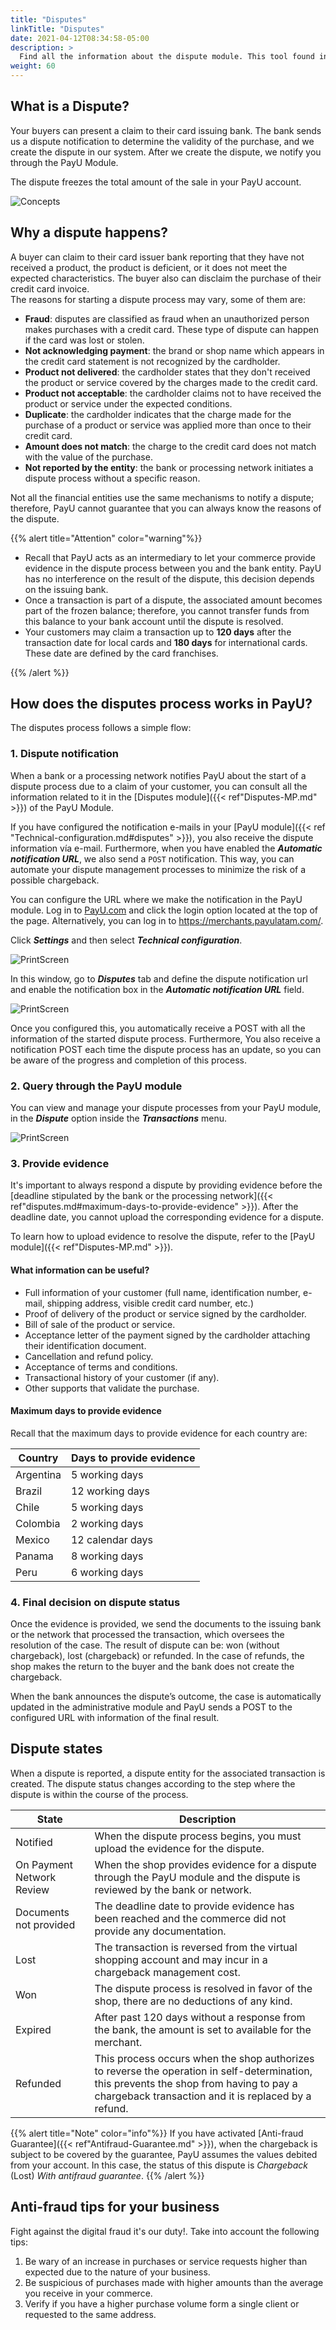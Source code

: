 ```yaml
---
title: "Disputes"
linkTitle: "Disputes"
date: 2021-04-12T08:34:58-05:00
description: >
  Find all the information about the dispute module. This tool found in your PayU module, allows you to manage the dispute processes generated in your PayU account.
weight: 60
---
```


## What is a Dispute?
Your buyers can present a claim to their card issuing bank. The bank sends us a dispute notification to determine the validity of the purchase, and we create the dispute in our system. After we create the dispute, we notify you through the PayU Module.

The dispute freezes the total amount of the sale in your PayU account.

![Concepts](/assets/Disputes/Disputes_en.png)

## Why a dispute happens?
A buyer can claim to their card issuer bank reporting that they have not received a product, the product is deficient, or it does not meet the expected characteristics. The buyer also can disclaim the purchase of their credit card invoice.<br>
The reasons for starting a dispute process may vary, some of them are:
* **Fraud**: disputes are classified as fraud when an unauthorized person makes purchases with a credit card. These type of dispute can happen if the card was lost or stolen.
* **Not acknowledging payment**: the brand or shop name which appears in the credit card statement is not recognized by the cardholder.
* **Product not delivered**: the cardholder states that they don't received the product or service covered by the charges made to the credit card.
* **Product not acceptable**: the cardholder claims not to have received the product or service under the expected conditions.
* **Duplicate**: the cardholder indicates that the charge made for the purchase of a product or service was applied more than once to their credit card.
* **Amount does not match**: the charge to the credit card does not match with the value of the purchase.
* **Not reported by the entity**: the bank or processing network initiates a dispute process without a specific reason.

Not all the financial entities use the same mechanisms to notify a dispute; therefore, PayU cannot guarantee that you can always know the reasons of the dispute.

{{% alert title="Attention" color="warning"%}}

* Recall that PayU acts as an intermediary to let your commerce provide evidence in the dispute process between you and the bank entity. PayU has no interference on the result of the dispute, this decision depends on the issuing bank.
* Once a transaction is part of a dispute, the associated amount becomes part of the frozen balance; therefore, you cannot transfer funds from this balance to your bank account until the dispute is resolved.
* Your customers may claim a transaction up to **120 days** after the transaction date for local cards and **180 days** for international cards. These date are defined by the card franchises.

{{% /alert %}} 

## How does the disputes process works in PayU?
The disputes process follows a simple flow:

### 1. Dispute notification
When a bank or a processing network notifies PayU about the start of a dispute process due to a claim of your customer, you can consult all the information related to it in the [Disputes module]({{< ref"Disputes-MP.md" >}}) of the PayU Module.

If you have configured the notification e-mails in your [PayU module]({{< ref "Technical-configuration.md#disputes" >}}), you also receive the dispute information vía e-mail. Furthermore, when you have enabled the _**Automatic notification URL**_, we also send a `POST` notification. This way, you can automate your dispute management processes to minimize the risk of a possible chargeback.

You can configure the URL where we make the notification in the PayU module. Log in to [PayU.com](payu.com) and click the login option located at the top of the page. Alternatively, you can log in to https://merchants.payulatam.com/.

Click _**Settings**_ and then select _**Technical configuration**_.

![PrintScreen](/assets/IntegrationVariables_01.png)

In this window, go to _**Disputes**_ tab and define the dispute notification url and enable the notification box in the _**Automatic notification URL**_ field.

![PrintScreen](/assets/Disputes/Disputes_01.png)

Once you configured this, you automatically receive a POST with all the information of the started dispute process. Furthermore, You also receive a notification POST each time the dispute process has an update, so you can be aware of the progress and completion of this process.

### 2. Query through the PayU module
You can view and manage your dispute processes from your PayU module, in the _**Dispute**_ option inside the _**Transactions**_ menu.

![PrintScreen](/assets/Disputes/Disputes_02.png)

### 3. Provide evidence
It's important to always respond a dispute by providing evidence before the [deadline stipulated by the bank or the processing network]({{< ref"disputes.md#maximum-days-to-provide-evidence" >}}). After the deadline date, you cannot upload the corresponding evidence for a dispute.

To learn how to upload evidence to resolve the dispute, refer to the [PayU module]({{< ref"Disputes-MP.md" >}}).

#### What information can be useful?
* Full information of your customer (full name, identification number, e-mail, shipping address, visible credit card number, etc.)
* Proof of delivery of the product or service signed by the cardholder.
* Bill of sale of the product or service.
* Acceptance letter of the payment signed by the cardholder attaching their identification document.
* Cancellation and refund policy.
* Acceptance of terms and conditions.
* Transactional history of your customer (if any).
* Other supports that validate the purchase.

#### Maximum days to provide evidence
Recall that the maximum days to provide evidence for each country are: 

| Country   | Days to provide evidence  |
|-----------|---------------------------|
| Argentina | 5 working days            |
| Brazil    | 12 working days           |
| Chile     | 5 working days            |
| Colombia  | 2 working days            |
| Mexico    | 12 calendar days          |
| Panama    | 8 working days            |
| Peru      | 6 working days            |

### 4. Final decision on dispute status
Once the evidence is provided, we send the documents to the issuing bank or the network that processed the transaction, which oversees the resolution of the case. The result of dispute can be: won (without chargeback), lost (chargeback) or refunded. In the case of refunds, the shop makes the return to the buyer and the bank does not create the chargeback.

When the bank announces the dispute’s outcome, the case is automatically updated in the administrative module and PayU sends a POST to the configured URL with information of the final result.

## Dispute states
When a dispute is reported, a dispute entity for the associated transaction is created. The dispute status changes according to the step where the dispute is within the course of the process.

| State | Description |
|-|-|
| Notified | When the dispute process begins, you must upload the evidence for the dispute. |
| On Payment Network Review | When the shop provides evidence for a dispute through the PayU module and the dispute is reviewed by the bank or network. |
| Documents not provided | The deadline date to provide evidence has been reached and the commerce did not provide any documentation. |
| Lost | The transaction is reversed from the virtual shopping account and may incur in a chargeback management cost. |
| Won | The dispute process is resolved in favor of the shop, there are no deductions of any kind. |
| Expired | After past 120 days without a response from the bank, the amount is set to available for the merchant. |
| Refunded | This process occurs when the shop authorizes to reverse the operation in self-determination, this prevents the shop from having to pay a chargeback transaction and it is replaced by a refund. |

{{% alert title="Note" color="info"%}}
If you have activated [Anti-fraud Guarantee]({{< ref"Antifraud-Guarantee.md" >}}), when the chargeback is subject to be covered by the guarantee, PayU assumes the values debited from your account. In this case, the status of this dispute is _Chargeback_ (Lost) _With antifraud guarantee_. 
{{% /alert %}}

## Anti-fraud tips for your business
Fight against the digital fraud it's our duty!. Take into account the following tips:
1. Be wary of an increase in purchases or service requests higher than expected due to the nature of your business.
2. Be suspicious of purchases made with higher amounts than the average you receive in your commerce.
3. Verify if you have a higher purchase volume form a single client or requested to the same address.